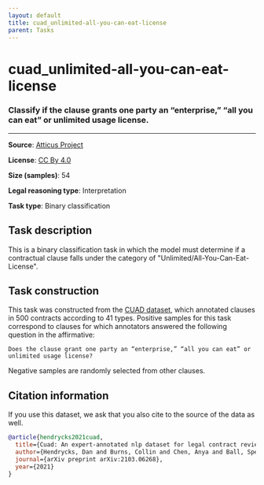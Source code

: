 ```yaml
---
layout: default
title: cuad_unlimited-all-you-can-eat-license
parent: Tasks
---
```

# cuad_unlimited-all-you-can-eat-license

### Classify if the clause grants one party an “enterprise,” “all you can eat” or unlimited usage license.
---



**Source**: [Atticus Project](https://www.atticusprojectai.org/cuad>)

**License**: [CC By 4.0](https://creativecommons.org/licenses/by/4.0/)

**Size (samples)**: 54

**Legal reasoning type**: Interpretation

**Task type**: Binary classification

## Task description

This is a binary classification task in which the model must determine if a contractual clause falls under the category of "Unlimited/All-You-Can-Eat-License".

## Task construction

This task was constructed from the [CUAD dataset](https://www.atticusprojectai.org/cuad), which annotated clauses in 500 contracts according to 41 types. Positive samples for this task correspond to clauses for which annotators answered the following question in the affirmative:

```text
Does the clause grant one party an “enterprise,” “all you can eat” or unlimited usage license?
```

Negative samples are randomly selected from other clauses.

## Citation information
If you use this dataset, we ask that you also cite to the source of the data as well.

```bib
@article{hendrycks2021cuad,
  title={Cuad: An expert-annotated nlp dataset for legal contract review},
  author={Hendrycks, Dan and Burns, Collin and Chen, Anya and Ball, Spencer},
  journal={arXiv preprint arXiv:2103.06268},
  year={2021}
}
```

